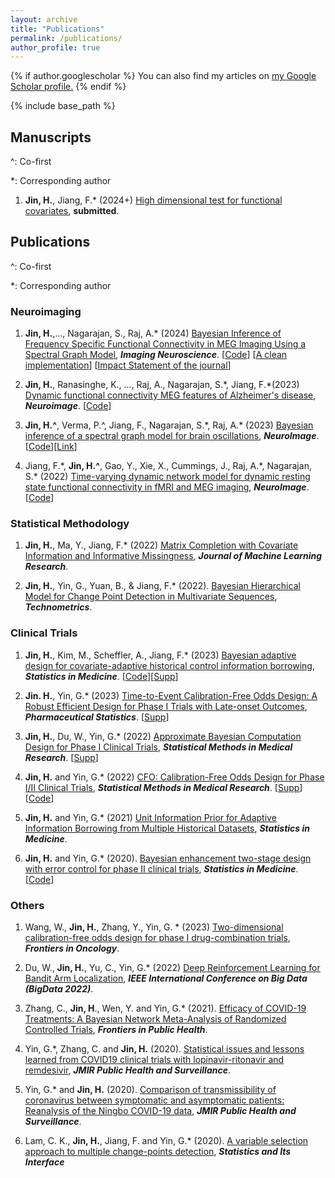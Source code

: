 ```yaml
---
layout: archive
title: "Publications"
permalink: /publications/
author_profile: true
---
```


{% if author.googlescholar %}
  You can also find my articles on <u><a href="{{author.googlescholar}}">my Google Scholar profile</a>.</u>
{% endif %}

{% include base_path %}


## **Manuscripts**
^: Co-first

*: Corresponding author

1. **Jin, H.**, Jiang, F.\* (2024+)
[High dimensional test for functional covariates](https://arxiv.org/abs/2405.08912), 
**submitted**. 


## **Publications**

^: Co-first

*: Corresponding author

### Neuroimaging

1. **Jin, H.**,...,  Nagarajan, S., Raj, A.\* (2024)
[Bayesian Inference of Frequency Specific Functional Connectivity in MEG Imaging Using a Spectral Graph Model](http://jinhuaqing.github.io/files/2024_IMAG_SGM-FC.pdf), 
***Imaging Neuroscience***. 
[[Code](https://github.com/JINhuaqing/SBI-SGM-FC_paper)]
[[A clean implementation](https://github.com/JINhuaqing/SBI-SGM-clean)]
[[Impact Statement of the journal](https://direct.mit.edu/imag/pages/impact-statement)]

1. **Jin, H.**, Ranasinghe, K., ..., Raj, A., Nagarajan, S.\*, Jiang, F.\*(2023)
[Dynamic functional connectivity MEG features of Alzheimer's disease](http://jinhuaqing.github.io/files/2023_NeuroImage_TVDNAD.pdf), 
***Neuroimage***. 
[[Code](https://github.com/JINhuaqing/TVDN-AD)]

2. **Jin, H.^**, Verma, P.^, Jiang, F., Nagarajan, S.\*, Raj, A.\* (2023) 
[Bayesian inference of a spectral graph model for brain oscillations](http://jinhuaqing.github.io/files/2023_NeuroImage_SBI_SGM.pdf), 
***NeuroImage***.
[[Code](https://github.com/JINhuaqing/SBI-SGM)][[Link](https://authors.elsevier.com/sd/article/S1053-8119(23)00429-9)]

1. Jiang, F.\*, **Jin, H.^**, Gao, Y., Xie, X., Cummings, J., Raj, A.\*, Nagarajan, S.* (2022) 
[Time-varying dynamic network model for dynamic resting state functional connectivity in fMRI and MEG imaging](http://jinhuaqing.github.io/files/2022_NeuroImage_TVDN.pdf), ***NeuroImage***. 
[[Code](https://github.com/JINhuaqing/TVDN)]

### Statistical Methodology

1. **Jin, H.**, Ma, Y., Jiang, F.\* (2022)
[Matrix Completion with Covariate Information and
Informative Missingness](http://jinhuaqing.github.io/files/2022_JMLR_MNAR.pdf), 
***Journal of Machine Learning Research***.  

1.  **Jin, H.**, Yin, G., Yuan, B., & Jiang, F.\* (2022). 
[Bayesian Hierarchical Model for Change Point Detection in Multivariate Sequences](http://jinhuaqing.github.io/files/2022_Technometrics_Mulseq.pdf),
***Technometrics***.  <!--[[Code](https://github.com/JINhuaqing/multseq)]-->

<!-- ------------------------------------------------------------ -->

### Clinical Trials

1. **Jin, H.**, Kim, M., Scheffler, A., Jiang, F.\* (2023)
[Bayesian adaptive design for covariate-adaptive historical control information borrowing](http://jinhuaqing.github.io/files/2023_SIM_CAHB.pdf), 
***Statistics in Medicine***. 
[[Code](https://github.com/JINhuaqing/HistTrial)][[Supp](http://jinhuaqing.github.io/files/2023_SIM_CAHB_supp.pdf)]

1. **Jin. H.**, Yin, G.\* (2023)
[Time-to-Event Calibration-Free Odds Design: A Robust Efficient
Design for Phase I Trials with Late-onset Outcomes](http://jinhuaqing.github.io/files/2023_PharmStat_TITE_CFO.pdf), 
***Pharmaceutical Statistics***. 
[[Supp](http://jinhuaqing.github.io/files/2023_PharmStat_TITE_CFO_supp.pdf)]

1. **Jin, H.**, Du, W., Yin, G.\* (2022)
[Approximate Bayesian Computation Design for Phase I Clinical
Trials](http://jinhuaqing.github.io/files/2022_SMMR_ABC.pdf), 
***Statistical Methods in Medical Research***.
[[Supp](http://jinhuaqing.github.io/files/2022_SMMR_ABC_supp.pdf)]

1. **Jin, H.** and Yin, G.\* (2022)
[CFO: Calibration-Free Odds Design for Phase I/II Clinical Trials](http://jinhuaqing.github.io/files/2022_SMMR_CFO.pdf), ***Statistical Methods in Medical Research***. [[Supp](http://jinhuaqing.github.io/files/2022_SMMR_CFO_supp.pdf)] [[Code](https://github.com/JINhuaqing/CFO)]


1. **Jin, H.** and Yin, G.\* (2021) 
[Unit Information Prior for Adaptive Information Borrowing from Multiple Historical Datasets](http://jinhuaqing.github.io/files/2021_SIM_UIP.pdf),
***Statistics in Medicine***.

1.  **Jin, H.** and Yin, G.\* (2020). 
[Bayesian enhancement two-stage design with error control for
phase II clinical trials](http://jinhuaqing.github.io/files/2020_SIM_BETEC.pdf), 
***Statistics in Medicine***. [[Code](https://github.com/JINhuaqing/BETEC)]

<!-- ------------------------------------------------------------ -->


### Others

1. Wang, W., **Jin, H.**, Zhang, Y., Yin, G.  \* (2023)
[Two-dimensional calibration-free odds design for phase I drug-combination trials](http://jinhuaqing.github.io/files/2023_FO_2dCFO.pdf), 
***Frontiers in Oncology***.

1. Du, W., **Jin, H.**, Yu, C., Yin, G.\* (2022)
[Deep Reinforcement Learning for Bandit Arm Localization](http://jinhuaqing.github.io/files/2022_ICBD_RLPhaseI.pdf),
***IEEE International Conference on Big Data (BigData 2022)***.

1. Zhang, C., **Jin, H**., Wen, Y. and Yin, G.\* (2021). 
[Efficacy of COVID-19 Treatments: A Bayesian Network Meta-Analysis of Randomized Controlled Trials](http://jinhuaqing.github.io/files/2021_FPH_MetaCovid.pdf), 
***Frontiers in Public Health***.


1. Yin, G.\*, Zhang, C. and **Jin, H.** (2020). 
[Statistical issues and lessons learned from COVID19 clinical trials with lopinavir-ritonavir and remdesivir](http://jinhuaqing.github.io/files/2020_JPH_Issue.pdf),
***JMIR Public Health and Surveillance***.

1. Yin, G.\* and **Jin, H.** (2020). 
[Comparison of transmissibility of coronavirus between symptomatic
and asymptomatic patients: Reanalysis of the Ningbo COVID-19 data](http://jinhuaqing.github.io/files/2020_JPH_Ningbo.pdf),
***JMIR Public Health and Surveillance***.

1. Lam, C. K., **Jin, H.**, Jiang, F. and Yin, G.\* (2020). 
[A variable selection approach to multiple change-points detection](http://jinhuaqing.github.io/files/2020_SII_MCPT.pdf),
***Statistics and Its Interface***
  